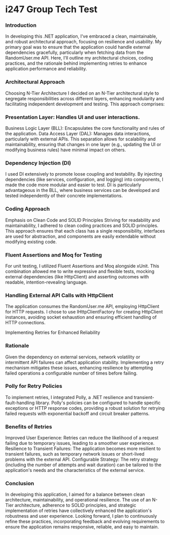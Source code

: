 # i247 Group Tech Test

### Introduction
In developing this .NET application, I've embraced a clean, maintainable, and robust architectural approach, focusing on resilience and usability. My primary goal was to ensure that the application could handle external dependencies gracefully, particularly when fetching data from the RandomUser.me API. Here, I'll outline my architectural choices, coding practices, and the rationale behind implementing retries to enhance application performance and reliability.

### Architectural Approach
Choosing N-Tier Architecture
I decided on an N-Tier architectural style to segregate responsibilities across different layers, enhancing modularity and facilitating independent development and testing. This approach comprises:

### Presentation Layer: Handles UI and user interactions.
Business Logic Layer (BLL): Encapsulates the core functionality and rules of the application.
Data Access Layer (DAL): Manages data interactions, particularly with external APIs.
This separation allows for scalability and maintainability, ensuring that changes in one layer (e.g., updating the UI or modifying business rules) have minimal impact on others.

### Dependency Injection (DI)
I used DI extensively to promote loose coupling and testability. By injecting dependencies (like services, configuration, and logging) into components, I made the code more modular and easier to test. DI is particularly advantageous in the BLL, where business services can be developed and tested independently of their concrete implementations.

### Coding Approach
Emphasis on Clean Code and SOLID Principles
Striving for readability and maintainability, I adhered to clean coding practices and SOLID principles. This approach ensures that each class has a single responsibility, interfaces are used for abstraction, and components are easily extendable without modifying existing code.

### Fluent Assertions and Moq for Testing
For unit testing, I utilized Fluent Assertions and Moq alongside xUnit. This combination allowed me to write expressive and flexible tests, mocking external dependencies (like HttpClient) and asserting outcomes with readable, intention-revealing language.

### Handling External API Calls with HttpClient
The application consumes the RandomUser.me API, employing HttpClient for HTTP requests. I chose to use IHttpClientFactory for creating HttpClient instances, avoiding socket exhaustion and ensuring efficient handling of HTTP connections.

Implementing Retries for Enhanced Reliability
### Rationale
Given the dependency on external services, network volatility or intermittent API failures can affect application stability. Implementing a retry mechanism mitigates these issues, enhancing resilience by attempting failed operations a configurable number of times before failing.

### Polly for Retry Policies
To implement retries, I integrated Polly, a .NET resilience and transient-fault-handling library. Polly's policies can be configured to handle specific exceptions or HTTP response codes, providing a robust solution for retrying failed requests with exponential backoff and circuit breaker patterns.

### Benefits of Retries
Improved User Experience: Retries can reduce the likelihood of a request failing due to temporary issues, leading to a smoother user experience.
Resilience to Transient Failures: The application becomes more resilient to transient failures, such as temporary network issues or short-lived problems with the external API.
Configurable Strategy: The retry strategy (including the number of attempts and wait duration) can be tailored to the application's needs and the characteristics of the external service.
### Conclusion
In developing this application, I aimed for a balance between clean architecture, maintainability, and operational resilience. The use of an N-Tier architecture, adherence to SOLID principles, and strategic implementation of retries have collectively enhanced the application's robustness and user experience. Looking forward, I plan to continuously refine these practices, incorporating feedback and evolving requirements to ensure the application remains responsive, reliable, and easy to maintain.